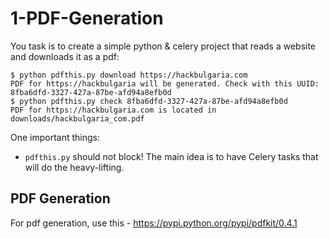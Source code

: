 # 1-PDF-Generation

You task is to create a simple python & celery project that reads a website and downloads it as a pdf:

```shell
$ python pdfthis.py download https://hackbulgaria.com
PDF for https://hackbulgaria will be generated. Check with this UUID: 8fba6dfd-3327-427a-87be-afd94a8efb0d
$ python pdfthis.py check 8fba6dfd-3327-427a-87be-afd94a8efb0d
PDF for https://hackbulgaria.com is located in downloads/hackbulgaria_com.pdf
```

One important things:

* `pdfthis.py` should not block! The main idea is to have Celery tasks that will do the heavy-lifting.

## PDF Generation

For pdf generation, use this - <https://pypi.python.org/pypi/pdfkit/0.4.1>
